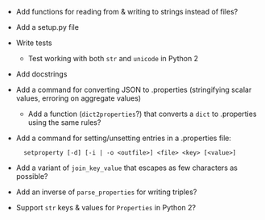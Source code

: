 - Add functions for reading from & writing to strings instead of files?
- Add a setup.py file
- Write tests
    - Test working with both `str` and `unicode` in Python 2
- Add docstrings
- Add a command for converting JSON to .properties (stringifying scalar values,
  erroring on aggregate values)
    - Add a function (`dict2properties`?) that converts a `dict` to .properties
      using the same rules?
- Add a command for setting/unsetting entries in a .properties file:

        setproperty [-d] [-i | -o <outfile>] <file> <key> [<value>]


- Add a variant of `join_key_value` that escapes as few characters as possible?
- Add an inverse of `parse_properties` for writing triples?
- Support `str` keys & values for `Properties` in Python 2?
